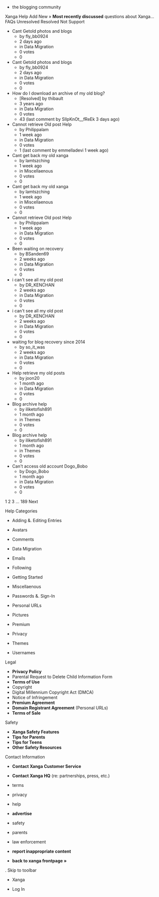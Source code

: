 *   the blogging community

Xanga Help Add New » **Most recently discussed** questions about Xanga… FAQs Unresolved Resolved Not Support

*   Cant Getold photos and blogs
    *   by fly\_bb0924
    *   2 days ago
    *   in Data Migration
    *   0 votes
    *   0
*   Cant Getold photos and blogs
    *   by fly\_bb0924
    *   2 days ago
    *   in Data Migration
    *   0 votes
    *   0
*   How do I download an archive of my old blog?
    *   \[Resolved\] by thibault
    *   3 years ago
    *   in Data Migration
    *   0 votes
    *   43 (last comment by SlIpKnOt\_\_fReEk 3 days ago)
*   Cannot retrieve Old post Help
    *   by Philippalam
    *   1 week ago
    *   in Data Migration
    *   0 votes
    *   1 (last comment by emmelladevi 1 week ago)
*   Cant get back my old xanga
    *   by lamtszching
    *   1 week ago
    *   in Miscellaenous
    *   0 votes
    *   0
*   Cant get back my old xanga
    *   by lamtszching
    *   1 week ago
    *   in Miscellaenous
    *   0 votes
    *   0
*   Cannot retrieve Old post Help
    *   by Philippalam
    *   1 week ago
    *   in Data Migration
    *   0 votes
    *   0
*   Been waiting on recovery
    *   by BSanden69
    *   2 weeks ago
    *   in Data Migration
    *   0 votes
    *   0
*   i can't see all my old post
    *   by DR\_KENCHAN
    *   2 weeks ago
    *   in Data Migration
    *   0 votes
    *   0
*   i can't see all my old post
    *   by DR\_KENCHAN
    *   2 weeks ago
    *   in Data Migration
    *   0 votes
    *   0
*   waiting for blog recovery since 2014
    *   by so\_it\_was
    *   2 weeks ago
    *   in Data Migration
    *   0 votes
    *   0
*   Help retrieve my old posts
    *   by joon20
    *   1 month ago
    *   in Data Migration
    *   0 votes
    *   0
*   Blog archive help
    *   by iliketofish891
    *   1 month ago
    *   in Themes
    *   0 votes
    *   0
*   Blog archive help
    *   by iliketofish891
    *   1 month ago
    *   in Themes
    *   0 votes
    *   0
*   Can't access old account Dogo\_Bobo
    *   by Dogo\_Bobo
    *   1 month ago
    *   in Data Migration
    *   0 votes
    *   0

1 2 3 ... 189 Next

Help Categories

*   Adding &. Editing Entries
*   Avatars
*   Comments
*   Data Migration
*   Emails
*   Following
*   Getting Started
*   Miscellaenous

*   Passwords &. Sign-In
*   Personal URLs
*   Pictures
*   Premium
*   Privacy
*   Themes
*   Usernames

Legal

*   **Privacy Policy**
*   Parental Request to Delete Child Information Form
*   **Terms of Use**
*   Copyright
*   Digital Millennium Copyright Act (DMCA)
*   Notice of Infringement
*   **Premium Agreement**
*   **Domain Registrant Agreement** (Personal URLs)
*   **Terms of Sale**

Safety

*   **Xanga Safety Features**
*   **Tips for Parents**
*   **Tips for Teens**
*   **Other Safety Resources**

Contact Information

*   **Contact Xanga Customer Service**
*   **Contact Xanga HQ** (re: partnerships, press, etc.)

*   terms
*   privacy
*   help
*   **advertise**

*   safety
*   parents
*   law enforcement
*   **report inappropriate content**

*   **back to xanga frontpage »**

<img src="http://pixel.quantserve.com/pixel/p-87h-iNOVooym2.gif" style="display: none" height="1" width="1" alt="Quantcast"/>. Skip to toolbar

*   Xanga

*   Log In